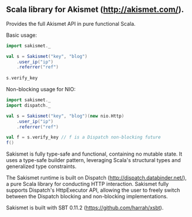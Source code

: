 Scala library for Akismet (http://akismet.com/).
------------------------------------------------

Provides the full Akismet API in pure functional Scala.

Basic usage:
```scala
import sakismet._

val s = Sakismet("key", "blog")
	.user_ip("ip")
	.referrer("ref")
	
s.verify_key
```

Non-blocking usage for NIO:
```scala
import sakismet._
import dispatch._

val s = Sakismet("key", "blog")(new nio.Http)
	.user_ip("ip")
	.referrer("ref")

val f = s.verify_key // f is a Dispatch non-blocking future
f()
```

Sakismet is fully type-safe and functional, containing no mutable state. It uses a type-safe builder pattern, leveraging Scala's structural types and generalized type constraints.

The Sakismet runtime is built on Dispatch (http://dispatch.databinder.net/), a pure Scala library for conducting HTTP interaction. Sakismet fully supports Dispatch's HttpExecutor API, allowing the user to freely switch between the Dispatch blocking and non-blocking implementations.

Sakismet is built with SBT 0.11.2 (https://github.com/harrah/xsbt).
